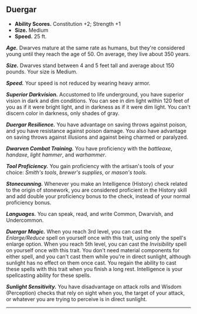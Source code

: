 ﻿## Duergar

- **Ability Scores.** Constitution +2; Strength +1
- **Size.** Medium
- **Speed.** 25 ft.

***Age.*** Dwarves mature at the same rate as humans, but they're considered young until they reach the age of 50. On average, they live about 350 years.

***Size.*** Dwarves stand between 4 and 5 feet tall and average about 150 pounds. Your size is Medium.

***Speed.*** Your speed is not reduced by wearing heavy armor.

***Superior Darkvision.*** Accustomed to life underground, you have superior vision in dark and dim conditions. You can see in dim light within 120 feet of you as if it were bright light, and in darkness as if it were dim light. You can't discern color in darkness, only shades of gray.

***Duergar Resilience.*** You have advantage on saving throws against poison, and you have resistance against poison damage. You also have advantage on saving throws against illusions and against being charmed or paralyzed.

***Dwarven Combat Training.*** You have proficiency with the *battleaxe*, *handaxe*, *light hammer*, and *warhammer*.

***Tool Proficiency.*** You gain proficiency with the artisan's tools of your choice: *Smith's tools*, *brewer's supplies*, or *mason's tools*.

***Stonecunning.*** Whenever you make an Intelligence (History) check related to the origin of stonework, you are considered proficient in the History skill and add double your proficiency bonus to the check, instead of your normal proficiency bonus.

***Languages.*** You can speak, read, and write Common, Dwarvish, and Undercommon.

***Duergar Magic.*** When you reach 3rd level, you can cast the *Enlarge/Reduce* spell on yourself once with this trait, using only the spell's enlarge option. When you reach 5th level, you can cast the *Invisibility* spell on yourself once with this trait. You don't need material components for either spell, and you can't cast them while you're in direct sunlight, although sunlight has no effect on them once cast. You regain the ability to cast these spells with this trait when you finish a long rest. Intelligence is your spellcasting ability for these spells.

***Sunlight Sensitivity.*** You have disadvantage on attack rolls and Wisdom (Perception) checks that rely on sight when you, the target of your attack, or whatever you are trying to perceive is in direct sunlight.

---

